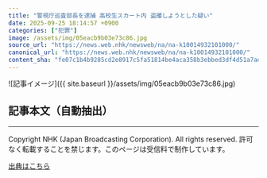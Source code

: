 ```yaml
---
title: "警視庁巡査部長を逮捕 高校生スカート内 盗撮しようとした疑い"
date: 2025-09-25 18:14:57 +0900
categories: ["犯罪"]
image: /assets/img/05eacb9b03e73c86.jpg
source_url: "https://news.web.nhk/newsweb/na/na-k10014932101000/"
canonical_url: "https://news.web.nhk/newsweb/na/na-k10014932101000/"
content_sha: "fe07c1b4b9285cd2e8917c5fa51814be4aca358b3ebbed3df4d51a7adaeb12ea"
---
```


![記事イメージ]({{ site.baseurl }}/assets/img/05eacb9b03e73c86.jpg)

## 記事本文（自動抽出）
<div><div class="_13tndsj2"><nav aria-label="フッターサイトナビゲーション" class="_13tndsj4"></nav><hr class="esl7kn2s esl7kn1l esl7kn1n _14xli2ae"><p class="esl7kn2s esl7kn1m esl7kn1o _1yvk0f68 _1lugom81">Copyright NHK (Japan Broadcasting Corporation). All rights reserved. 許可なく転載することを禁じます。このページは受信料で制作しています。</p></div></div>

[出典はこちら](https://news.web.nhk/newsweb/na/na-k10014932101000/)
